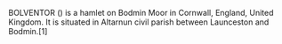 BOLVENTOR () is a hamlet on Bodmin Moor in Cornwall, England, United Kingdom. It is situated in Altarnun civil parish between Launceston and Bodmin.[1]
